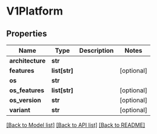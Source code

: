 # V1Platform

## Properties
Name | Type | Description | Notes
------------ | ------------- | ------------- | -------------
**architecture** | **str** |  | 
**features** | **list[str]** |  | [optional] 
**os** | **str** |  | 
**os_features** | **list[str]** |  | [optional] 
**os_version** | **str** |  | [optional] 
**variant** | **str** |  | [optional] 

[[Back to Model list]](../vela-client/README.md#documentation-for-models) [[Back to API list]](../vela-client/README.md#documentation-for-api-endpoints) [[Back to README]](../vela-client/README.md)

